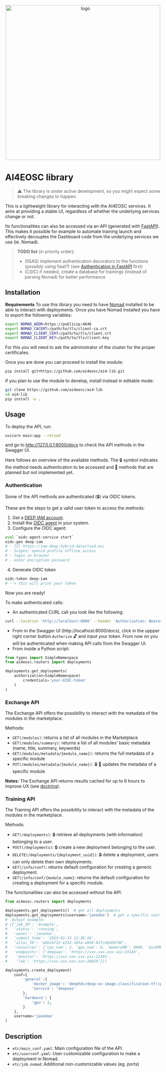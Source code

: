 <div align="center">
<img src="https://ai4eosc.eu/wp-content/uploads/sites/10/2022/09/horizontal-transparent.png" alt="logo" width="500"/>
</div>

# AI4EOSC library

> :warning: The library is under active development, so you might expect some breaking changes to happen. 

[//]: # ([![GitHub license]&#40;https://img.shields.io/github/license/ai4eosc/ai4eosc.svg&#41;]&#40;https://github.com/ai4eosc/ai4eosc/blob/master/LICENSE&#41;)
[//]: # ([![GitHub release]&#40;https://img.shields.io/github/release/ai4eosc/ai4eosc.svg&#41;]&#40;https://github.com/ai4eosc/ai4eosc/releases&#41;)
[//]: # ([![PyPI]&#40;https://img.shields.io/pypi/v/ai4eosc.svg&#41;]&#40;https://pypi.python.org/pypi/ai4eosc&#41;)
[//]: # ([![Python versions]&#40;https://img.shields.io/pypi/pyversions/ai4eosc.svg&#41;]&#40;https://pypi.python.org/pypi/ai4eosc&#41;)

This is a lightweight library for interacting with the AI4EOSC services. It aims at providing a stable UI, regardless of whether the underlying services change or not.

Its functionalities can also be accessed via an API (generated with [FastAPI](https://fastapi.tiangolo.com/)). 
This makes it possible for example to automate training launch and effectively decouples the Dashboard code from the underlying services we use (ie. Nomad).

> **TODO list** (in priority order):
> * (IISAS) implement authentication decorators to the functions (possibly using flaat?) (see [Authentication in FastAPI](https://fastapi.tiangolo.com/tutorial/security/) first)
> * (CSIC) if needed, create a database for trainings (instead of parsing Nomad) for better performance


## Installation

**Requirements**
To use this library you need to have [Nomad](https://developer.hashicorp.com/nomad/tutorials/get-started/get-started-install) installed to be able to interact with deployments.
Once you have Nomad installed you have to export the following variables:
```bash
export NOMAD_ADDR=https://publicip:4646
export NOMAD_CACERT=/path/to/tls/client-ca.crt
export NOMAD_CLIENT_CERT=/path/to/tls/client.crt
export NOMAD_CLIENT_KEY=/path/to/tls/client.key
```
For this you will need to ask the administrator of the cluster for the proper certificates.

Once you are done you can proceed to install the module:
```bash
pip install git+https://github.com/ai4eosc/ai4-lib.git
```

If you plan to use the module to develop, install instead in editable mode:
```bash
git clone https://github.com/ai4eosc/ai4-lib
cd ai4-lib
pip install -e .
```


## Usage

To deploy the API, run:

```bash
uvicorn main:app --reload
```

and go to http://127.0.0.1:8000/docs to check the API methods in the Swagger UI.

Here follows an overview of the available methods. The :lock: symbol indicates the method needs authentication to be accessed and :red_circle: methods that are planned but not implemented yet.

### Authentication

Some of the API methods are authenticated (:lock:) via OIDC tokens.

These are the steps to get a valid user token to access the methods:

1. Get a [DEEP IAM account](https://iam.deep-hybrid-datacloud.eu).
2. Install the [OIDC agent](https://github.com/indigo-dc/oidc-agent) in your system.
3. Configure the OIDC agent:
```bash
eval `oidc-agent-service start`
oidc-gen deep-iam
# - [2] https://iam.deep-hybrid-datacloud.eu/
# - Scopes: openid profile offline_access
# - login in browser
# - enter encryption password
```
4. Generate OIDC token
```bash
oidc-token deep-iam
# --> this will print your token
```

Now you are ready!

To make authenticated calls:
* An authenticated CURL call you look like the following:
```bash
curl --location 'http://localhost:8000' --header 'Authorization: Bearer <your-OIDC-token>'
```
* From in the Swagger UI (http://localhost:8000/docs), click in the uppper right corner button `Authorize` :unlock: and input your token. From now on you will be authenticated when making API calls from the Swagger UI.
* From inside a Python script:
```python
from types import SimpleNamespace
from ai4eosc.routers import deployments

deployments.get_deployments(
    authorization=SimpleNamespace(
        credentials='your-OIDC-token'
    )
)
```

<!-- #todo
* add EGI checkin when ready
For this you need to login in [EGI Check-In](https://aai.egi.eu/registry/) and enroll to one of the [supported Virtual Organizations (VO)](./etc/main_conf.yaml).
-->

### Exchange API

The Exchange API offers the possibility to interact with the metadata of the modules in the marketplace.

Methods:
* `GET(/modules)`: returns a list of all modules in the Marketplace
* `GET(/modules/summary)`: returns a list of all modules' basic metadata (name, title, summary, keywords)
* `GET(/modules/metadata/{module_name})`: returns the full metadata of a specific module
* `PUT(/modules/metadata/{module_name})`: :lock: :red_circle: updates the metadata of a specific module

**Notes**: The Exchange API returns results cached for up to 6 hours to improve UX (see [doctring](./ai4eosc/routers/modules.py)).

### Training API

The Training API offers the possibility to interact with the metadata of the modules in the marketplace.

Methods:
* `GET(/deployments)`: :lock: retrieve all deployments (with information) belonging to a user.
* `POST(/deployments)`: :lock: create a new deployment belonging to the user. 
* `DELETE(/deployments/{deployment_uuid})`: :lock: delete a deployment, users can only delete their own deployments.
* `GET(/info/conf)`: returns default configuration for creating a generic deployment.
* `GET(/info/conf/{module_name}`: returns the default configuration for creating a deployment for a specific module.

The functionalities can also be accessed without the API:

```python
from ai4eosc.routers import deployments

deployments.get_deployments()  # get all deployments
deployments.get_deployments(username='janedoe')  # get a specific user's deployments
#  Output example:
# [{'job_ID': 'example',
#   'status': 'running',
#   'owner': 'janedoe',
#   'submit_time': '2023-01-13 11:36:16',
#   'alloc_ID': 'e6b24722-e332-185a-a9b6-817ce8d26f48',
#   'resources': {'cpu_num': 2, 'gpu_num': 0, 'memoryMB': 8000, 'diskMB': 300},
#   'endpoints': {'deepaas': 'https://xxx.xxx.xxx.xxx:23143',
#    'monitor': 'https://xxx.xxx.xxx.xxx:22365',
#    'lab': 'https://xxx.xxx.xxx.xxx:20820'}}]

deployments.create_deployment(
    conf={
        'general':{
            'docker_image': 'deephdc/deep-oc-image-classification-tf:cpu',
            'service': 'deepaas'
        },
        'hardware': {
            'gpu': 1,
        }     
    },
    username='janedoe'
)
```


## Description

* `etc/main_conf.yaml`: Main configuration file of the API.
* `etc/userconf.yaml`: User customizable configuration to make a deployment in Nomad.
* `etc/job.nomad`: Additional non-customizable values (eg. ports)
